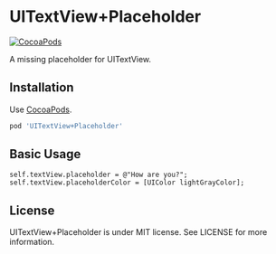UITextView+Placeholder
======================

[![CocoaPods](http://img.shields.io/cocoapods/v/UITextView+Placeholder.svg?style=flat)](http://cocoapods.org/?q=name%3AUITextView%2BPlaceholder)

A missing placeholder for UITextView.


Installation
------------

Use [CocoaPods](http://cocoapods.org).

```ruby
pod 'UITextView+Placeholder'
```


Basic Usage
-----------

```objc
self.textView.placeholder = @"How are you?";
self.textView.placeholderColor = [UIColor lightGrayColor];
```


License
-------

UITextView+Placeholder is under MIT license. See LICENSE for more information.
